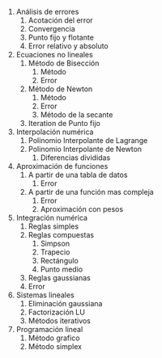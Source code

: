 1. Análisis de errores
	1. Acotación del error
	2. Convergencia 
	3. Punto fijo y flotante
	4. Error relativo y absoluto
2. Ecuaciones no lineales
	1. Método de Bisección
		1. Método
		2. Error
	2. Método de Newton 
		1. Método
		2. Error
		3. Método de la secante
	4. Iteration de Punto fijo
3. Interpolación numérica
	1. Polinomio Interpolante de Lagrange
	2. Polinomio Interpolante de Newton
		1. Diferencias divididas
4. Aproximación de funciones
	1. A partir de una tabla de datos
		1. Error
	2. A partir de una función mas compleja
		1. Error
		2. Aproximación con pesos
5. Integración numérica
	1. Reglas simples
	2. Reglas compuestas
		1. Simpson
		2. Trapecio
		3. Rectángulo
		4. Punto medio
	3. Reglas gaussianas  
	4. Error 
6. Sistemas lineales
	1. Eliminación gaussiana
	2. Factorización LU
	3. Métodos iterativos
7. Programación lineal
	1. Método grafico
	2. Método simplex